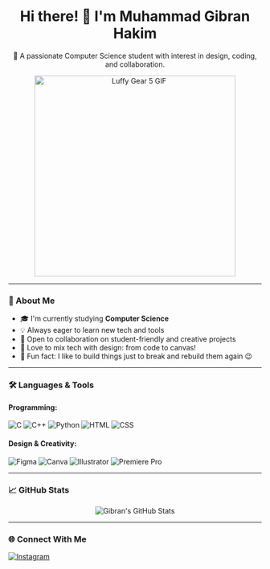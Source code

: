 <h1 align="center">Hi there! 👋 I'm Muhammad Gibran Hakim</h1>
<p align="center">
  🚀 A passionate Computer Science student with interest in design, coding, and collaboration.
</p>

<p align="center">
  <img src="https://raw.githubusercontent.com/Kabimbum/main/Assets/Zorro.gif" width="400" alt="Luffy Gear 5 GIF" />
</p>

---

### 💫 About Me

- 🎓 I'm currently studying **Computer Science**
- 💡 Always eager to learn new tech and tools
- 🤝 Open to collaboration on student-friendly and creative projects
- 🎨 Love to mix tech with design: from code to canvas!
- 🧩 Fun fact: I like to build things just to break and rebuild them again 😉

---

### 🛠️ Languages & Tools

#### Programming:
![C](https://img.shields.io/badge/c-%2300599C.svg?style=for-the-badge&logo=c&logoColor=white)
![C++](https://img.shields.io/badge/c++-%2300599C.svg?style=for-the-badge&logo=c%2B%2B&logoColor=white)
![Python](https://img.shields.io/badge/python-3670A0?style=for-the-badge&logo=python&logoColor=ffdd54)
![HTML](https://img.shields.io/badge/html5-%23E34F26.svg?style=for-the-badge&logo=html5&logoColor=white)
![CSS](https://img.shields.io/badge/css3-%231572B6.svg?style=for-the-badge&logo=css3&logoColor=white)

#### Design & Creativity:
![Figma](https://img.shields.io/badge/figma-%23F24E1E.svg?style=for-the-badge&logo=figma&logoColor=white)
![Canva](https://img.shields.io/badge/Canva-%2300C4CC.svg?style=for-the-badge&logo=Canva&logoColor=white)
![Illustrator](https://img.shields.io/badge/Adobe%20Illustrator-%23FF9A00.svg?style=for-the-badge&logo=adobeillustrator&logoColor=white)
![Premiere Pro](https://img.shields.io/badge/Adobe%20Premiere%20Pro-9999FF.svg?style=for-the-badge&logo=Adobe%20Premiere%20Pro&logoColor=white)

---

### 📈 GitHub Stats

<p align="center">
  <img src="https://github-readme-stats.vercel.app/api?username=Kabimbum&show_icons=true&theme=gruvbox_light" alt="Gibran's GitHub Stats"/>
</p>

---

### 🌐 Connect With Me

[![Instagram](https://img.shields.io/badge/Instagram-%23E4405F.svg?logo=Instagram&logoColor=white)](https://instagram.com/@giigibran)
